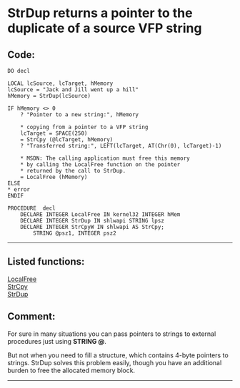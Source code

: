 <link rel="stylesheet" type="text/css" href="../css/win32api.css">  
<link rel="stylesheet" href="https://cdnjs.cloudflare.com/ajax/libs/font-awesome/4.7.0/css/font-awesome.min.css">

# StrDup returns a pointer to the duplicate of a source VFP string

## Code:
```foxpro  
DO decl

LOCAL lcSource, lcTarget, hMemory
lcSource = "Jack and Jill went up a hill"
hMemory = StrDup(lcSource)
	
IF hMemory <> 0
	? "Pointer to a new string:", hMemory

	* copying from a pointer to a VFP string
	lcTarget = SPACE(250)
	= StrCpy (@lcTarget, hMemory)
	? "Transferred string:", LEFT(lcTarget, AT(Chr(0), lcTarget)-1)

	* MSDN: The calling application must free this memory
	* by calling the LocalFree function on the pointer
	* returned by the call to StrDup.
	= LocalFree (hMemory)
ELSE
* error
ENDIF

PROCEDURE  decl
	DECLARE INTEGER LocalFree IN kernel32 INTEGER hMem
	DECLARE INTEGER StrDup IN shlwapi STRING lpsz
	DECLARE INTEGER StrCpyW IN shlwapi AS StrCpy;
		STRING @psz1, INTEGER psz2  
```  
***  


## Listed functions:
[LocalFree](../libraries/kernel32/LocalFree.md)  
[StrCpy](../libraries/shlwapi/StrCpy.md)  
[StrDup](../libraries/shlwapi/StrDup.md)  

## Comment:
For sure in many situations you can pass pointers to strings to external procedures just using **STRING @**.   
  
But not when you need to fill a structure, which contains 4-byte pointers to strings. StrDup solves this problem easily, though you have an additional burden to free the allocated memory block.  
  
***  

